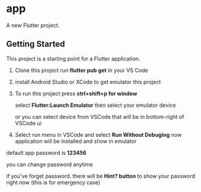 # app

A new Flutter project.

## Getting Started

This project is a starting point for a Flutter application.

1.  Clone this project run   **flutter pub get**  in your VS Code
    
2.  install Android Studio or XCode to get emulator this project
3.  To run this project press  **ctrl+shift+p for window** 

     select **Flutter:Launch Emulator** then select your emulator device 

    or you can select device from VSCode that will be in bottom-right of VSCode ui

4.  Select run menu in VSCode and select **Run Without Debuging** now application will be installed and show in emulator

default app password is **123456**

you can change password anytime

if you've forget password. there will be **Hint? button** to show your password right now (this is for emergency case)
